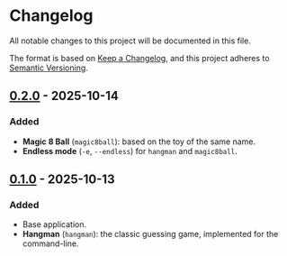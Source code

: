 # Changelog

All notable changes to this project will be documented in this file.

The format is based on [Keep a Changelog](https://keepachangelog.com/en/1.1.0/),
and this project adheres to [Semantic Versioning](https://semver.org/spec/v2.0.0.html).

## [0.2.0] - 2025-10-14

### Added

- **Magic 8 Ball** (`magic8ball`): based on the toy of the same name.
- **Endless mode** (`-e`, `--endless`) for `hangman` and `magic8ball`.

## [0.1.0] - 2025-10-13

### Added

- Base application.
- **Hangman** (`hangman`): the classic guessing game, implemented for the
  command-line.

[0.2.0]: https://github.com/mellowghostyx/pygames/compare/v0.1.0...v0.2.0
[0.1.0]: https://github.com/mellowghostyx/pygames/releases/tag/v0.1.0
